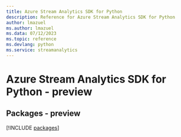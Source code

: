 ```yaml
---
title: Azure Stream Analytics SDK for Python
description: Reference for Azure Stream Analytics SDK for Python
author: lmazuel
ms.author: lmazuel
ms.data: 07/12/2023
ms.topic: reference
ms.devlang: python
ms.service: streamanalytics
---
```

# Azure Stream Analytics SDK for Python - preview
## Packages - preview
[!INCLUDE [packages](stream-analytics-index.md)]